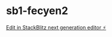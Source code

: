 # sb1-fecyen2

[Edit in StackBlitz next generation editor ⚡️](https://stackblitz.com/~/github.com/peterjabraham/sb1-fecyen2)